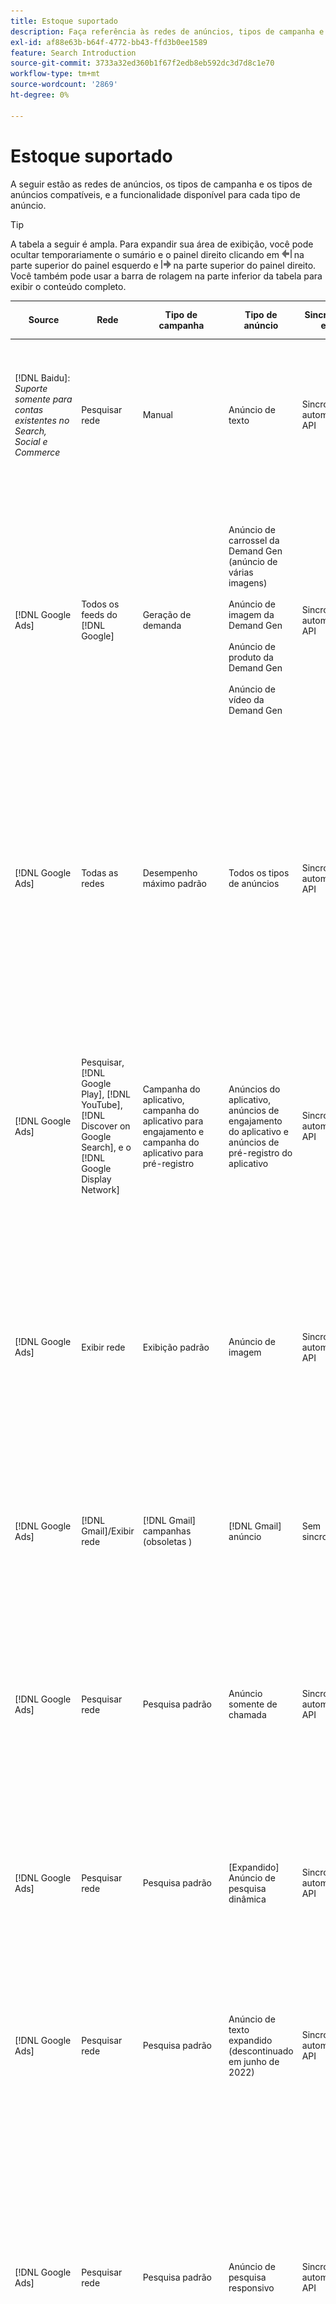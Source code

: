 ```yaml
---
title: Estoque suportado
description: Faça referência às redes de anúncios, tipos de campanha e tipos de anúncios compatíveis.
exl-id: af88e63b-b64f-4772-bb43-ffd3b0ee1589
feature: Search Introduction
source-git-commit: 3733a32ed360b1f67f2edb8eb592dc3d7d8c1e70
workflow-type: tm+mt
source-wordcount: '2869'
ht-degree: 0%

---
```


# Estoque suportado

A seguir estão as redes de anúncios, os tipos de campanha e os tipos de anúncios compatíveis, e a funcionalidade disponível para cada tipo de anúncio.

>[!TIP]
>
>A tabela a seguir é ampla. Para expandir sua área de exibição, você pode ocultar temporariamente o sumário e o painel direito clicando em ![Ocultar painel esquerdo](/help/dsp/assets/hide-left-pane.png "Ocultar painel esquerdo") na parte superior do painel esquerdo e ![Ocultar painel direito](/help/dsp/assets/hide-right-pane.png "Ocultar painel direito") na parte superior do painel direito. Você também pode usar a barra de rolagem na parte inferior da tabela para exibir o conteúdo completo.

| Source | Rede | Tipo de campanha | Tipo de anúncio | Sincronizar e exibir | Criar/Editar | Faixa[^1] | Otimizar[^2] | Relatório | Suporte do Adobe Analytics[^3] |
|----|----|----|----|----|----|----|----|----|----|
| [!DNL Baidu]: *Suporte somente para contas existentes no Search, Social e Commerce* | Pesquisar rede | Manual | Anúncio de texto | Sincronização automática via API | Criar/editar usando [exibições de gerenciamento de campanha](/help/search-social-commerce/campaign-management/campaigns/campaign-management-options.md) e [bulksheets](/help/search-social-commerce/campaign-management/bulksheets/bulksheet-about.md) | Sim | Campanhas somente com estratégia de oferta CPC manual | Dados no nível do anúncio | [!DNL Analytics] dados para Pesquisa, Social e Commerce<br><br>Dados de nível de anúncio de Pesquisa, Social e Commerce para | [!DNL Analytics] |
| [!DNL Google Ads] | Todos os feeds do [!DNL Google] | Geração de demanda | Anúncio de carrossel da Demand Gen (anúncio de várias imagens)<br><br>Anúncio de imagem da Demand Gen<br><br>Anúncio de produto da Demand Gen<br><br>Anúncio de vídeo da Demand Gen | Sincronização automática via API | Não há opções de criação/edição | Sim | Somente anúncios de carrossel e imagem; somente portfólios híbridos<br><br>Lances e metas de estratégia de oferta são definidos no nível da campanha, juntamente com orçamentos de campanha, conforme aplicável para o tipo de otimização. | Dados no nível do anúncio | Dados no nível do anúncio para Pesquisa, Social e Commerce [usando o código de rastreamento de ID do AMO atualizado](/help/integrations/analytics/ids.md#amo-id-formats)[^4]<br><br>Dados no nível do anúncio de Pesquisa, Social e Commerce para | [!DNL Analytics] |
| [!DNL Google Ads] | Todas as redes | Desempenho máximo padrão | Todos os tipos de anúncios | Sincronização automática via API | Criar/editar campanha e carregar ativos de anúncio nas configurações da campanha em [!UICONTROL Campaigns] > [!UICONTROL Campaigns]<br><br>Somente as configurações necessárias estão disponíveis. Para configurações opcionais e grupos de listagem, faça logon no editor do [!DNL [!DNL Google Ads] Ads]. | Sim | Somente em portfólios híbridos<br><br>As metas da estratégia de oferta são definidas no nível da campanha, juntamente com os orçamentos da campanha. | Dados no nível de campanha<br><br>Os dados para grupos de listagem não estão disponíveis e a rede de anúncios não fornece dados no nível de anúncios. | [!DNL Analytics] dados para Pesquisa, Social e Commerce<br><br>Dados de nível de campanha de Pesquisa, Social e Commerce para Analytics. Requer o [código de rastreamento de ID do AMO](/help/integrations/analytics/ids.md#amo-id-formats) atualizado. |
| [!DNL Google Ads] | Pesquisar, [!DNL Google Play], [!DNL YouTube], [!DNL Discover on Google Search], e o [!DNL Google Display Network] | Campanha do aplicativo, campanha do aplicativo para engajamento e campanha do aplicativo para pré-registro | Anúncios do aplicativo, anúncios de engajamento do aplicativo e anúncios de pré-registro do aplicativo | Sincronização automática via API | — | Sim, ao adicionar manualmente tags de rastreamento de cliques a modelos de rastreamento na rede de publicidade | — | Dados no nível do anúncio de [!DNL Analytics] para Pesquisa, Social e Commerce<br><br> Métricas padrão no nível do anúncio (mas não conversões rastreadas por Google Ads para anúncios de instalação de aplicativo) de Pesquisa, Social e Commerce para Analytics. |
| [!DNL Google Ads] | Exibir rede | Exibição padrão | Anúncio de imagem | Sincronização automática via API | Editar apenas URL e status usando [bulksheets](/help/search-social-commerce/campaign-management/bulksheets/bulksheet-about.md) | Sim, ao adicionar manualmente tags de rastreamento de cliques a modelos de rastreamento na rede de publicidade | — | Dados no nível do anúncio, mas nenhum dado de view-through | [!DNL Analytics] dados para Pesquisa, Social e Commerce<br><br>Dados de nível de anúncio da Pesquisa, Social e Commerce para o Analytics, mas nenhum dado de view-through |
| [!DNL Google Ads] | [!DNL Gmail]/Exibir rede | [!DNL Gmail] campanhas (obsoletas ) | [!DNL Gmail] anúncio | Sem sincronização | Não há opções de criação/edição | — | — | Somente dados herdados a nível de campanha | Dados herdados do Analytics para Search, Social e Commerce<br><br>Dados herdados de nível de campanha do Search, Social e Commerce para | [!DNL Analytics] |
| [!DNL Google Ads] | Pesquisar rede | Pesquisa padrão | Anúncio somente de chamada | Sincronização automática via API | Criar/editar usando [exibições de gerenciamento de campanha](/help/search-social-commerce/campaign-management/campaigns/campaign-management-options.md) | Sim, usando o sufixo da página de aterrissagem no nível da conta e o modelo de rastreamento ou adicionando-os manualmente no nível de anúncio no [!DNL [!DNL Google Ads] Ads] Manager | — | Impressões no nível do grupo de anúncios e cliques somente na rede de anúncios; sem receita | — |
| [!DNL Google Ads] | Pesquisar rede | Pesquisa padrão | \[Expandido\] Anúncio de pesquisa dinâmica | Sincronização automática via API | Criar/editar usando [exibições de gerenciamento de campanha](/help/search-social-commerce/campaign-management/campaigns/campaign-management-options.md) e [bulksheets](/help/search-social-commerce/campaign-management/bulksheets/bulksheet-about.md) | Sim | Sim<br><br>Para grupos de anúncios quando a campanha especifica um domínio de site; caso contrário, para destinos de pesquisa dinâmica. | Dados a nível de campanha e grupo de anúncios<br><br>A rede de anúncios não fornece dados a nível de anúncios. | [!DNL Analytics] dados para Pesquisa, Social e Commerce<br><br>Dados de nível de campanha e grupo de anúncios de Pesquisa, Social e Commerce para | [!DNL Analytics] |
| [!DNL Google Ads] | Pesquisar rede | Pesquisa padrão | Anúncio de texto expandido (descontinuado em junho de 2022) | Sincronização automática via API | Exclusão somente usando [exibições de gerenciamento de campanha](/help/search-social-commerce/campaign-management/campaigns/campaign-management-options.md), [bulksheets](/help/search-social-commerce/campaign-management/bulksheets/bulksheet-about.md) e [feeds de gerenciamento de inventário](/help/search-social-commerce/campaign-management/inventory-feeds/inventory-feeds-about.md) | Sim | — | Dados no nível do anúncio | [!DNL Analytics] dados para Pesquisa, Social e Commerce<br><br>Dados de nível de anúncio de Pesquisa, Social e Commerce para | [!DNL Analytics] |
| [!DNL Google Ads] | Pesquisar rede | Pesquisa padrão | Anúncio de pesquisa responsivo | Sincronização automática via API | Crie/edite usando [exibições de gerenciamento de campanha](/help/search-social-commerce/campaign-management/campaigns/campaign-management-options.md), [bulksheets](/help/search-social-commerce/campaign-management/bulksheets/bulksheet-about.md) e [feeds de gerenciamento de inventário](/help/search-social-commerce/campaign-management/inventory-feeds/inventory-feeds-about.md) | Sim | Sim | Dados no nível de anúncio para todos os elementos de anúncio disponíveis<br><br><b>Observação:</b> O [!DNL [!DNL Google Ads] Ads] não fornece dados fora de seus editores nativos sobre as combinações de texto que foram exibidas como anúncios. Para obter mais informações sobre relatórios para cada combinação de texto, consulte a [[!DNL [!DNL Google Ads] Documentação de anúncios](https://support.google.com/google-ads/answer/7684791). | [!DNL Analytics] dados para Pesquisa, Social e Commerce<br><br>Dados de nível de anúncio de Pesquisa, Social e Commerce para | [!DNL Analytics] |
| [!DNL Google Ads] | Pesquisar rede | Pesquisa padrão (desaprovado) | Anúncio de texto | Sincronização automática via API | Alterações de status em anúncios existentes usando apenas [bulksheets](/help/search-social-commerce/campaign-management/bulksheets/bulksheet-about.md) | Sim | Sim | Dados no nível do anúncio | [!DNL Analytics] dados para Pesquisa, Social e Commerce<br><br>Dados de nível de anúncio de Pesquisa, Social e Commerce para | [!DNL Analytics] |
| [!DNL Google Ads] | Pesquisar rede | Pesquisa padrão | <i>Extensão do anúncio:</i><br><br>Sitelink (nível de conta, campanha e grupo de anúncios) | Sincronização automática via API | Criar/editar usando [exibições de gerenciamento de campanha](/help/search-social-commerce/campaign-management/campaigns/campaign-management-options.md) e [bulksheets](/help/search-social-commerce/campaign-management/bulksheets/bulksheet-about.md) | —<br><br>Os sitelinks têm um campo &quot;Modelo de rastreamento&quot;, mas os mapas de Pesquisa, Social e Commerce clicam e as conversões resultantes para a palavra-chave associada, não para o sitelink individual. | — O Search, Social e Commerce não otimiza para o sitelink. Em vez disso, ele otimiza para a palavra-chave associada ao anúncio no qual o sitelink está incluído. | —<br><br>Os dados para a palavra-chave associada estão disponíveis. No [!DNL Google Ads], você pode ver os dados de desempenho no nível do sitelink na guia [!DNL Campaigns] > na guia [!DNL Ad Extensions].<br><br>Para ver quais conversões individuais resultaram de um clique em um sitelink, gere um [Relatório de Transações](/help/search-social-commerce/reports/management/basic-advanced/transaction-report.md). O valor da coluna [!UICONTROL Link Type] para um sitelink é <code>sl:&lt;texto do Sitelink></code>, como sl:See Ofertas atuais. | Dados para a palavra-chave associada somente de Pesquisa, Social e Commerce para | [!DNL Analytics] |
| [!DNL Google Ads] | Pesquisar rede | Pesquisa padrão | <i>Outras extensões de anúncio:</i><br><br>Extensão do texto explicativo<br><br>Extensão do local<br><br>Extensão do telefone | Sincronização automática via API | Gerencie chamadas e extensões de telefone usando [exibições de gerenciamento de campanha](/help/search-social-commerce/campaign-management/campaigns/campaign-management-options.md).<br><br>Extensões de localização não estão disponíveis; suas associações de extensão de localização existentes estão sincronizadas, mas só podem ser excluídas. | —<br><br>Os sitelinks têm um campo &quot;Modelo de rastreamento&quot;, mas os mapas de Pesquisa, Social e Commerce clicam e as conversões resultantes para a palavra-chave associada, não para o sitelink individual.<br><br>Os outros tipos de extensões de anúncios não têm URL para rastrear, e o Search, Social e Commerce não pode mapear dados de conversão para eles. | — | —<br><br>[!DNL Google Ads] mapeia os cliques em uma extensão de anúncio para a palavra-chave associada ao anúncio no qual a extensão está incluída.<br><br>Dados de clique ou custo no nível da extensão não estão disponíveis em Pesquisa, Social e Commerce. No [!DNL Google Ads], você pode ver os dados de custo e clique no nível da extensão na guia [!DNL Campaigns] > na guia [!DNL Ad Extensions].<br><br>Para ver quais conversões individuais resultaram de um clique em um Sitelink, gere um [Relatório de Transações](/help/search-social-commerce/reports/management/basic-advanced/transaction-report.md). A coluna [!UICONTROL Link Type] para um sitelink é <code>sl:&lt;texto do Sitelink></code>, como sl:See Ofertas atuais. | Dados para a palavra-chave associada somente de Pesquisa, Social e Commerce para | [!DNL Analytics] |
| [!DNL Google Ads] | Rede de compras | Compras padrão | Anúncio de compra do produto (Creative tipo &quot;Produto&quot;) | Sincronização automática via API | A cópia de anúncio é gerada automaticamente para grupos de produtos no grupo de anúncios. Edite somente o status do anúncio usando as [bulksheets](/help/search-social-commerce/campaign-management/bulksheets/bulksheet-about.md) e os [feeds de gerenciamento de estoque](/help/search-social-commerce/campaign-management/inventory-feeds/inventory-feeds-about.md)<br><br>Você pode criar campanhas pai, grupos de anúncios e grupos de produtos e editar somente o status, usando as [exibições de gerenciamento de campanha](/help/search-social-commerce/campaign-management/campaigns/campaign-management-options.md), [bulksheets](/help/search-social-commerce/campaign-management/bulksheets/bulksheet-about.md) e [feeds de gerenciamento de estoque](/help/search-social-commerce/campaign-management/inventory-feeds/inventory-feeds-about.md). | Sim, ao adicionar manualmente tags de rastreamento de cliques a modelos de rastreamento na rede de publicidade | Sim | Dados de nível de campanha, grupo de anúncios e grupo de produtos [!DNL Google Ads] não fornecem dados de desempenho de nível de anúncio para campanhas de compras. | [!DNL Analytics] dados para Pesquisa, Social e Commerce<br><br>Dados de nível de campanha, grupo de anúncios e grupo de produtos de Pesquisa, Social e Commerce para | [!DNL Analytics] |
| [!DNL Google Ads] | [!DNL YouTube] | Vídeo | Anúncio de vídeo | A sincronização via API requer [aceitação](/help/search-social-commerce/tools/sync-inventory.md)<br><br>Somente detalhes básicos do anúncio, sem miniaturas | Não há opções de criação/edição | Sim, ao adicionar manualmente tags de rastreamento de cliques a modelos de rastreamento na rede de publicidade | Campanhas com a estratégia de oferta [!UICONTROL Maximize Conversions] somente em portfólios híbridos<br><br>O portfólio híbrido deve incluir apenas [!DNL YouTube] campanhas. | Dados a nível de campanha e grupo de anúncios<br><br>A rede de anúncios não fornece dados a nível de anúncios. | [!DNL Analytics] dados para Pesquisa, Social e Commerce<br><br>Dados de nível de campanha e grupo de anúncios de Pesquisa, Social e Commerce para | [!DNL Analytics] |
| [!DNL Microsoft Advertising] | Todas as redes | Desempenho máximo padrão | Todos os tipos de anúncios | Sincronização automática via API | Criar/editar campanhas em [!UICONTROL Campaigns] > [!UICONTROL Campaigns]. | Sim | Somente em portfólios híbridos<br><br>As metas da estratégia de oferta são definidas no nível da campanha, juntamente com os orçamentos da campanha. | Dados no nível do grupo de ativos<br><br>A rede de anúncios não fornece dados no nível do anúncio. | [!DNL Analytics] dados para Pesquisa, Social e Commerce<br><br>dados de nível de grupo de ativos da Pesquisa, Social e Commerce para | [!DNL Analytics] |
| [!DNL Microsoft Advertising] | Rede de público-alvo | Tipos de Campanha de Público:<br><br>&quot;[!UICONTROL Audience (image)]&quot; e &quot;[!UICONTROL Audience] (feed)&quot;) | Anúncio responsivo<br><br>Inclui anúncios baseados em imagem e anúncios baseados em feed de produto somente para a rede de público-alvo | Sincronização automática via API | Criar/editar usando [exibições de gerenciamento de campanha](/help/search-social-commerce/campaign-management/campaigns/campaign-management-options.md) e [bulksheets](/help/search-social-commerce/campaign-management/bulksheets/bulksheet-about.md) | Sim | Campanhas CPC aprimoradas (eCPC); campanhas com a estratégia de oferta [!UICONTROL Maximize Conversions] em portfólios híbridos | Dados no nível do anúncio | [!DNL Analytics] dados para Pesquisa, Social e Commerce<br><br>Dados de nível de anúncio de Pesquisa, Social e Commerce para | [!DNL Analytics] |
| [!DNL Microsoft Advertising] | Rede de público-alvo | [!UICONTROL Audience Video] | Anúncio responsivo | Sincronização automática via API | Crie campanhas pai e grupos de publicidade usando [exibições de gerenciamento de campanha](/help/search-social-commerce/campaign-management/campaigns/campaign-management-options.md). | Sim | Sim para campanhas CPC (eCPC) aprimoradas<br><br>Não disponível para campanhas do CPM | Dados no nível do anúncio | [!DNL Analytics] dados para Pesquisa, Social e Commerce<br><br>Dados de nível de anúncio de Pesquisa, Social e Commerce para | [!DNL Analytics] |
| [!DNL Microsoft Advertising] | Rede de público-alvo | [!UICONTROL Audience CTV Video] | Anúncio responsivo | Sincronização automática via API | Crie campanhas pai e grupos de publicidade usando [exibições de gerenciamento de campanha](/help/search-social-commerce/campaign-management/campaigns/campaign-management-options.md). | Sim | Sim para campanhas CPC (eCPC) aprimoradas<br><br>Não disponível para campanhas do CPM | Dados no nível do anúncio | [!DNL Analytics] dados para Pesquisa, Social e Commerce<br><br>Dados de nível de anúncio de Pesquisa, Social e Commerce para | [!DNL Analytics] |
| [!DNL Microsoft Advertising] | Rede de público-alvo | Pesquisar | Anúncio de texto expandido com &quot;[!DNL Prefer Audience Ad Format]&quot; selecionado | Sincronização automática via API | Criar/editar usando [exibições de gerenciamento de campanha](/help/search-social-commerce/campaign-management/campaigns/campaign-management-options.md)<br><br>Não há suporte para extensões de anúncio de imagem | Sim | Sim | Dados no nível do anúncio | [!DNL Analytics] dados para Pesquisa, Social e Commerce<br><br>Dados de nível de anúncio de Pesquisa, Social e Commerce para | [!DNL Analytics] |
| [!DNL Microsoft Advertising] | Público e redes de pesquisa | Campanhas de compras para marcas:<br><br>Compras de marcas: usa a estratégia de oferta [!UICONTROL Manual CPC]<br><br>Promoções da marca: usa a estratégia de oferta [!UICONTROL Cost per Sale] | Anúncio de produto | Sincronização automática via API | Crie a campanha pai, o grupo de publicidade e os grupos de produtos usando as [exibições de gerenciamento de campanha](/help/search-social-commerce/campaign-management/campaigns/campaign-management-options.md). | Sim | Não | Dados a nível do grupo de produtos | [!DNL Analytics] dados para Pesquisa, Social e Commerce<br><br>Dados de nível de grupo de produtos de Pesquisa, Social e Commerce para | [!DNL Analytics] |
| [!DNL Microsoft Advertising] | [!DNL Microsoft Store] | Anúncio da loja | Anúncio de produto | Sincronização automática via API | Crie a campanha pai, o grupo de publicidade e os grupos de produtos usando as [exibições de gerenciamento de campanha](/help/search-social-commerce/campaign-management/campaigns/campaign-management-options.md). | Sim | Sim para [!UICONTROL Manual CPC] campanhas. <br><br>Não disponível para campanhas [!UICONTROL Manual CPA]. | Dados a nível do grupo de produtos | [!DNL Analytics] dados para Pesquisa, Social e Commerce<br><br>Dados de nível de grupo de produtos de Pesquisa, Social e Commerce para | [!DNL Analytics] |
| [!DNL Microsoft Advertising] | Pesquisar rede | Pesquisar | \[Expandido\] Anúncio de pesquisa dinâmica | Sincronização automática via API | Criar/editar usando [exibições de gerenciamento de campanha](/help/search-social-commerce/campaign-management/campaigns/campaign-management-options.md) e [bulksheets](/help/search-social-commerce/campaign-management/bulksheets/bulksheet-about.md) | Sim | Sim | Dados no nível do anúncio | [!DNL Analytics] dados para Pesquisa, Social e Commerce<br><br>Dados de nível de anúncio de Pesquisa, Social e Commerce para | [!DNL Analytics] |
| [!DNL Microsoft Advertising] | Pesquisar rede | Pesquisar | Anúncio de texto expandido (descontinuado em fevereiro de 2023) | Sincronização automática via API | Edite o status somente para anúncios existentes usando [exibições de gerenciamento de campanha](/help/search-social-commerce/campaign-management/campaigns/campaign-management-options.md), [bulksheets](/help/search-social-commerce/campaign-management/bulksheets/bulksheet-about.md) e [feeds de gerenciamento de inventário](/help/search-social-commerce/campaign-management/inventory-feeds/inventory-feeds-about.md) | Sim | Sim | Dados no nível do anúncio | [!DNL Analytics] dados para Pesquisa, Social e Commerce<br><br>Dados de nível de anúncio de Pesquisa, Social e Commerce para | [!DNL Analytics] |
| [!DNL Microsoft Advertising] | Pesquisar rede | Pesquisar | Anúncio multimídia | Sincronização automática via API | Crie/edite usando [exibições de gerenciamento de campanha](/help/search-social-commerce/campaign-management/campaigns/campaign-management-options.md). Suporte à edição também para status e URLs apenas em [bulksheets](/help/search-social-commerce/campaign-management/bulksheets/bulksheet-about.md) | Sim | Sim | Dados no nível do anúncio | [!DNL Analytics] dados para Pesquisa, Social e Commerce<br><br>Dados de nível de anúncio de Pesquisa, Social e Commerce para | [!DNL Analytics] |
| [!DNL Microsoft Advertising] | Pesquisar rede | Pesquisar | Anúncio de pesquisa responsivo | Sincronização automática via API | Crie/edite usando [exibições de gerenciamento de campanha](/help/search-social-commerce/campaign-management/campaigns/campaign-management-options.md), [bulksheets](/help/search-social-commerce/campaign-management/bulksheets/bulksheet-about.md) e [feeds de gerenciamento de inventário](/help/search-social-commerce/campaign-management/inventory-feeds/inventory-feeds-about.md) | Sim | Sim | Dados no nível do anúncio | [!DNL Analytics] dados para Pesquisa, Social e Commerce<br><br>Dados de nível de anúncio de Pesquisa, Social e Commerce para | [!DNL Analytics] |
| [!DNL Microsoft Advertising] | Pesquisar rede | Pesquisar | Anúncio de texto padrão (obsoleto em 2017) | Sincronização automática via API | Editar somente usando [exibições de gerenciamento de campanha](/help/search-social-commerce/campaign-management/campaigns/campaign-management-options.md) e [bulksheets](/help/search-social-commerce/campaign-management/bulksheets/bulksheet-about.md) | Sim | Sim | Dados no nível do anúncio | [!DNL Analytics] dados para Pesquisa, Social e Commerce<br><br>Dados de nível de anúncio de Pesquisa, Social e Commerce para | [!DNL Analytics] |
| [!DNL Microsoft Advertising] | Pesquisar rede | Pesquisa padrão | <i>Extensão do anúncio:</i><br><br>Sitelink (nível de campanha) | Sincronização automática via API | Criar/editar usando [exibições de gerenciamento de campanha](/help/search-social-commerce/campaign-management/campaigns/campaign-management-options.md) e [bulksheets](/help/search-social-commerce/campaign-management/bulksheets/bulksheet-about.md) | —<br><br>Os sitelinks de nível de campanha têm um campo &quot;[!UICONTROL Tracking Template]&quot;, mas os mapas de Pesquisa, Social e Commerce clicam e as conversões resultantes para a palavra-chave associada, não para o sitelink individual. | —<br><br>O Search, Social e Commerce não otimiza para o sitelink. Em vez disso, ele otimiza para a palavra-chave associada ao anúncio no qual o sitelink está incluído. | —<br><br>Os dados para a palavra-chave associada estão disponíveis. Para dados de desempenho no nível do sitelink, use o editor de anúncios [!DNL Microsoft Advertising].<br><br>Para ver quais conversões individuais resultaram de um clique em um sitelink, gere um [Relatório de Transações](/help/search-social-commerce/reports/management/basic-advanced/transaction-report.md). A coluna [!UICONTROL Link Type] para um sitelink é <code>sl:&lt;texto do Sitelink></code>, como sl:See Ofertas atuais. | Dados para a palavra-chave associada somente de Pesquisa, Social e Commerce para | [!DNL Analytics] |
| [!DNL Microsoft Advertising] | Rede de compras | Compras padrão | Anúncio de produto | Sincronização automática via API | Crie/edite linhas de promoção somente usando [exibições de gerenciamento de campanha](/help/search-social-commerce/campaign-management/campaigns/campaign-management-options.md) e [bulksheets](/help/search-social-commerce/campaign-management/bulksheets/bulksheet-about.md); os anúncios são gerados automaticamente. Você pode criar a campanha pai, o grupo de anúncios e os grupos de produtos usando as [exibições de gerenciamento de campanha](/help/search-social-commerce/campaign-management/campaigns/campaign-management-options.md), as [bulksheets](/help/search-social-commerce/campaign-management/bulksheets/bulksheet-about.md) e os [feeds de gerenciamento de estoque](/help/search-social-commerce/campaign-management/inventory-feeds/inventory-feeds-about.md). | Sim, ao adicionar manualmente tags de rastreamento de cliques a modelos de rastreamento na rede de publicidade | Sim | Dados no nível do anúncio<br><br>Para ver quais conversões individuais resultaram de um clique em um anúncio de compras, gere um [Relatório de Transações](/help/search-social-commerce/reports/management/basic-advanced/transaction-report.md); a coluna [!UICONTROL Link Type] para uma lista de produtos é `pla:&lt;product ID&gt;`, como pla:8525822. | [!DNL Analytics] dados para Pesquisa, Social e Commerce<br><br>Dados de nível de anúncio de Pesquisa, Social e Commerce para | [!DNL Analytics] |
| [!DNL Microsoft Advertising] | Rede de compras: compras inteligentes | Compras inteligentes (recurso do Beta no Search, Social e Commerce) | Anúncio de produto | Sincronização automática via API por padrão, mas pode ser [recusado](/help/search-social-commerce/tools/sync-inventory.md) | Não há opções de criação/edição | Sim, ao adicionar manualmente tags de rastreamento de cliques a modelos de rastreamento na rede de publicidade | Pesquisar campanhas com as estratégias de oferta [!UICONTROL Maximize Conversion Value] e [!UICONTROL tROAS] somente em portfólios híbridos<br><br>O objetivo deve incluir apenas métricas [!DNL Adobe] e você deve habilitar o carregamento dos objetivos de Pesquisa, Social e Commerce para [!DNL Microsoft Advertising]. | Dados no nível do anúncio<br><br>Para ver quais conversões individuais resultaram de um clique em um anúncio de compras, gere um [Relatório de Transações](/help/search-social-commerce/reports/management/basic-advanced/transaction-report.md); a coluna [!UICONTROL Link Type] para uma lista de produtos é `pla:&lt;product ID&gt;`, como pla:8525822. | [!DNL Analytics] dados para Pesquisa, Social e Commerce<br><br>Dados de nível de anúncio de Pesquisa, Social e Commerce para | [!DNL Analytics] |
| [!DNL Naver] | Pesquisar rede | Site | Anúncio de texto | —<br><br>Sem sincronização, mas você pode replicar manualmente a estrutura da conta e carregar métricas de tráfego diárias para atribuição de relatórios e conversões<br><br>Consulte &quot;[Implementar [!DNL Naver] contas somente de rastreamento](/help/search-social-commerce/campaign-management/naver-tracking-only-account-implement.md).&quot; | Não há opções de criação/edição<br><br>Você pode replicar/editar manualmente a estrutura de conta usando os [modelos de bulksheet](/help/search-social-commerce/campaign-management/bulksheets/bulksheet-about.md). | Sim, ao adicionar tags de rastreamento de cliques às configurações de palavra-chave na rede de publicidade | —<br><br>Sem lances | Dados no nível do anúncio | [!DNL Analytics] dados para Pesquisa, Social e Commerce, mas não vice-versa |
| [!DNL Pinterest] (Suporte à sincronização encerrado em 2022) | Pesquisar rede | Campanhas de tráfego com posicionamentos de pesquisa somente e grupos de anúncios com direcionamento por palavra-chave | Pino promovido | Nenhuma informação de conta herdada de sincronização<br><br>disponível até 21 de julho de 2022 está disponível como somente leitura. | Não há opções de criação/edição | — | — | Impressões e cliques herdados no nível do anúncio do Pinterest somente, mas sem receita, que foi sincronizado até 21 de julho de 2022. | [!DNL Analytics] dados para Pesquisa, Social e Commerce, mas não vice-versa |
| [!DNL Yahoo! Display Network] | Exibir rede | Exibir | Anúncio de banner, anúncio de imagem responsivo | Sincronização automática via API, mas somente leitura | Não há opções de criação/edição | Sim, ao adicionar manualmente tags de rastreamento de cliques a modelos de rastreamento na rede de publicidade | Campanhas somente com [!UICONTROL Manual CPC] estratégia de oferta<br><br>A mesma oferta é aplicada a todos os anúncios em um grupo de publicidade. | Dados no nível do anúncio | [!DNL Analytics] dados para Pesquisa, Social e Commerce<br><br>Dados de nível de anúncio de Pesquisa, Social e Commerce para | [!DNL Analytics] |
| [!DNL Yahoo! Display Network] | Pesquisar rede | Pesquisar | Anúncio de texto (longo e curto) | Sincronização automática via API | Não há opções de criação/edição | Sim, ao adicionar manualmente tags de rastreamento de cliques a modelos de rastreamento na rede de publicidade | Campanhas somente com estratégia de oferta CPC manual<br><br>A mesma oferta é aplicada a todos os anúncios em um grupo de anúncios. | Dados no nível do anúncio | [!DNL Analytics] dados para Pesquisa, Social e Commerce<br><br>Dados de nível de anúncio de Pesquisa, Social e Commerce para | [!DNL Analytics] |
| [!DNL Yahoo! Japan Ads] | Pesquisar rede | Pesquisa patrocinada | Anúncio de texto estendido<br><br>(somente anúncios herdados; descontinuado em setembro de 2022 no lugar de pesquisa responsiva) | Sincronização automática via API | Excluir somente usando [exibições de gerenciamento de campanha](/help/search-social-commerce/campaign-management/campaigns/campaign-management-options.md), [bulksheets](/help/search-social-commerce/campaign-management/bulksheets/bulksheet-about.md) e [feeds de gerenciamento de inventário](/help/search-social-commerce/campaign-management/inventory-feeds/inventory-feeds-about.md) | Sim | Campanhas somente com estratégia de oferta [!UICONTROL Manual CPC] | Dados no nível do anúncio | [!DNL Analytics] dados para Pesquisa, Social e Commerce<br><br>Dados de nível de anúncio de Pesquisa, Social e Commerce para | [!DNL Analytics] |
| [!DNL Yahoo! Japan Ads] | Pesquisar rede | Pesquisa patrocinada | Anúncio de pesquisa responsivo | Sincronização automática via API | Não há opções de criação/edição | Sim, ao adicionar manualmente tags de rastreamento de cliques na rede de publicidade | Campanhas somente com estratégia de oferta [!UICONTROL Manual CPC] | Dados no nível do anúncio | [!DNL Analytics] dados para Pesquisa, Social e Commerce<br><br>Dados de nível de anúncio de Pesquisa, Social e Commerce para | [!DNL Analytics] |
| [!DNL Yahoo! Japan Ads] | Pesquisar rede | Pesquisa patrocinada | Anúncio de texto padrão (obsoleto em 2017) | Sincronização automática via API | Excluir apenas usando [bulksheets](/help/search-social-commerce/campaign-management/bulksheets/bulksheet-about.md) | Sim | Campanhas somente com estratégia de oferta [!UICONTROL Manual CPC] | Dados no nível do anúncio | [!DNL Analytics] dados para Pesquisa, Social e Commerce<br><br>Dados de nível de anúncio de Pesquisa, Social e Commerce para | [!DNL Analytics] |
| [!DNL Yahoo Native] (Suporte à sincronização encerrado em 2022) | Rede nativa | Nativo | Anúncio de texto | Nenhuma informação de conta herdada de sincronização<br><br>disponível até 10 de março de 2022 como somente leitura. | Não há opções de criação/edição | — | — | —<br><br>Dados herdados a nível de anúncio que foram sincronizados até 10 de março de 2022. | [!DNL Analytics] dados para Pesquisa, Social e Commerce, mas não vice-versa |
| [!DNL Yandex] | Pesquisar rede | Pesquisar | Anúncio de texto | Sincronização automática via API | Crie/edite usando [exibições de gerenciamento de campanha](/help/search-social-commerce/campaign-management/campaigns/campaign-management-options.md), [bulksheets](/help/search-social-commerce/campaign-management/bulksheets/bulksheet-about.md) e [feeds de gerenciamento de inventário](/help/search-social-commerce/campaign-management/inventory-feeds/inventory-feeds-about.md) | Sim | Campanhas somente com estratégia de oferta CPC | Dados no nível do anúncio | [!DNL Analytics] dados para Pesquisa, Social e Commerce<br><br>Dados de nível de anúncio de Pesquisa, Social e Commerce para | [!DNL Analytics] |
| [!DNL Yandex] | Exibir rede | Exibição/conteúdo | Anúncio de texto | Sincronização automática via API | Crie/edite usando [exibições de gerenciamento de campanha](/help/search-social-commerce/campaign-management/campaigns/campaign-management-options.md), [bulksheets](/help/search-social-commerce/campaign-management/bulksheets/bulksheet-about.md) e [feeds de gerenciamento de inventário](/help/search-social-commerce/campaign-management/inventory-feeds/inventory-feeds-about.md) | Sim | Campanhas somente com estratégia de oferta CPC | Dados no nível do anúncio | [!DNL Analytics] dados para Pesquisa, Social e Commerce<br><br>Dados de nível de anúncio de Pesquisa, Social e Commerce para | [!DNL Analytics] |

[^1]: para a maioria das redes de publicidade e tipos de campanha, quando você habilita as configurações de rastreamento &quot;[!UICONTROL EF Redirect]&quot; e &quot;[!UICONTROL Auto Upload]&quot; para uma campanha ativa (definidas no nível da campanha ou herdadas das configurações da conta), o Search, Social e Commerce cria e carrega automaticamente URLs de rastreamento para os componentes do grupo de publicidade na rede de publicidade sempre que sincroniza com ela. Caso contrário, você precisará gerar URLs de rastreamento e adicioná-los às configurações dos componentes conta, campanha ou campanha. Consulte &quot;[Quando e como gerar URLs de rastreamento de cliques por rede de publicidade e objeto](/help/search-social-commerce/tracking/click-tracking-ways-to-generate.md).&quot;

[^2]: saiba mais em &quot;[Suporte à otimização por estratégia de oferta](/help/search-social-commerce/new-ui/manage/portfolios/portfolio-about.md#optimization-by-bid-strategy).&quot;

[^3]: requer uma integração com o Adobe Analytics. Consulte &quot;[Visão geral do Analytics para Adobe Advertising](https://experienceleague.adobe.com/docs/advertising/integrations/analytics/overview.html)&quot;.

[^4]: os dados de [!DNL Analytics] são enviados para o Search, Social e Commerce usando o parâmetro de rastreamento de ID do AMO atualizado (começando com `s_kwcid`), independentemente do formato de ID do AMO que você normalmente usa para a conta. Se você normalmente usa a versão mais antiga da ID do AMO, recomendamos atualizar para o novo formato de ID do AMO para obter a melhor experiência. No entanto, mesmo que seus dados de clique/custo e receita sejam rastreados usando IDs AMO diferentes, ambos os conjuntos de dados são totalmente classificados e agregados na mesma campanha e conta.
